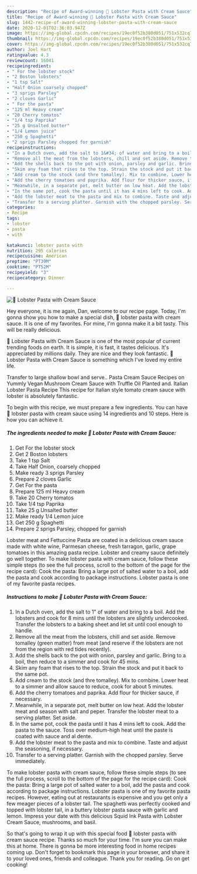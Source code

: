 ```yaml
---
description: "Recipe of Award-winning 🦞 Lobster Pasta with Cream Sauce"
title: "Recipe of Award-winning 🦞 Lobster Pasta with Cream Sauce"
slug: 1442-recipe-of-award-winning-lobster-pasta-with-cream-sauce
date: 2020-12-01T02:36:03.947Z
image: https://img-global.cpcdn.com/recipes/19ec0f52b380d051/751x532cq70/🦞-lobster-pasta-with-cream-sauce-recipe-main-photo.jpg
thumbnail: https://img-global.cpcdn.com/recipes/19ec0f52b380d051/751x532cq70/🦞-lobster-pasta-with-cream-sauce-recipe-main-photo.jpg
cover: https://img-global.cpcdn.com/recipes/19ec0f52b380d051/751x532cq70/🦞-lobster-pasta-with-cream-sauce-recipe-main-photo.jpg
author: Joel Hart
ratingvalue: 4.3
reviewcount: 16041
recipeingredient:
- " For the lobster stock"
- "2 Boston lobsters"
- "1 tsp Salt"
- "Half Onion coarsely chopped"
- "3 sprigs Parsley"
- "2 cloves Garlic"
- " For the pasta"
- "125 ml Heavy cream"
- "20 Cherry tomatos"
- "1/4 tsp Paprika"
- "25 g Unsalted butter"
- "1/4 Lemon juice"
- "250 g Spaghetti"
- "2 sprigs Parsley chopped for garnish"
recipeinstructions:
- "In a Dutch oven, add the salt to 1&#34; of water and bring to a boil. Add the lobsters and cook for 8 mins until the lobsters are slightly undercooked. Transfer the lobsters to a baking sheet and let sit until cool enough to handle."
- "Remove all the meat from the lobsters, chill and set aside. Remove tomalley (green matter) from meat (and reserve if the lobsters are not from the region with red tides recently)."
- "Add the shells back to the pot with onion, parsley and garlic. Bring to a boil, then reduce to a simmer and cook for 45 mins."
- "Skim any foam that rises to the top. Strain the stock and put it back to the same pot."
- "Add cream to the stock (and thre tomalley). Mix to combine. Lower heat to a simmer and allow sauce to reduce, cook for about 5 minutes."
- "Add the cherry tomatoes and paprika. Add flour for thicker sauce, if necessary."
- "Meanwhile, in a separate pot, melt butter on low heat. Add the lobster meat and season with salt and peper. Transfer the lobster meat to a serving platter. Set aside."
- "In the same pot, cook the pasta until it has 4 mins left to cook. Add the pasta to the sauce. Toss over medium-high heat until the paste is coated with sauce and al dente."
- "Add the lobster meat to the pasta and mix to combine. Taste and adjust the seasoning, if necessary."
- "Transfer to a serving platter. Garnish with the chopped parsley. Serve immediately."
categories:
- Recipe
tags:
- lobster
- pasta
- with

katakunci: lobster pasta with 
nutrition: 295 calories
recipecuisine: American
preptime: "PT39M"
cooktime: "PT52M"
recipeyield: "3"
recipecategory: Dinner

---
```



![🦞 Lobster Pasta with Cream Sauce](https://img-global.cpcdn.com/recipes/19ec0f52b380d051/751x532cq70/🦞-lobster-pasta-with-cream-sauce-recipe-main-photo.jpg)

Hey everyone, it is me again, Dan, welcome to our recipe page. Today, I'm gonna show you how to make a special dish, 🦞 lobster pasta with cream sauce. It is one of my favorites. For mine, I'm gonna make it a bit tasty. This will be really delicious.

🦞 Lobster Pasta with Cream Sauce is one of the most popular of current trending foods on earth. It is simple, it is fast, it tastes delicious. It's appreciated by millions daily. They are nice and they look fantastic. 🦞 Lobster Pasta with Cream Sauce is something which I've loved my entire life.

Transfer to large shallow bowl and serve.. Pasta Cream Sauce Recipes on Yummly Vegan Mushroom Cream Sauce with Truffle Oil Planted and. Italian Lobster Pasta Recipe This recipe for Italian style tomato cream sauce with lobster is absolutely fantastic.


To begin with this recipe, we must prepare a few ingredients. You can have 🦞 lobster pasta with cream sauce using 14 ingredients and 10 steps. Here is how you can achieve it.

<!--inarticleads1-->

##### The ingredients needed to make 🦞 Lobster Pasta with Cream Sauce:

1. Get  For the lobster stock
1. Get 2 Boston lobsters
1. Take 1 tsp Salt
1. Take Half Onion, coarsely chopped
1. Make ready 3 sprigs Parsley
1. Prepare 2 cloves Garlic
1. Get  For the pasta
1. Prepare 125 ml Heavy cream
1. Take 20 Cherry tomatos
1. Take 1/4 tsp Paprika
1. Take 25 g Unsalted butter
1. Make ready 1/4 Lemon juice
1. Get 250 g Spaghetti
1. Prepare 2 sprigs Parsley, chopped for garnish


Lobster meat and Fettuccine Pasta are coated in a delicious cream sauce made with white wine, Parmesan cheese, fresh tarragon, garlic, grape tomatoes in this amazing pasta recipe. Lobster and creamy sauce definitely go well together. To make lobster pasta with cream sauce, follow these simple steps (to see the full process, scroll to the bottom of the page for the recipe card): Cook the pasta: Bring a large pot of salted water to a boil, add the pasta and cook according to package instructions. Lobster pasta is one of my favorite pasta recipes. 

<!--inarticleads2-->

##### Instructions to make 🦞 Lobster Pasta with Cream Sauce:

1. In a Dutch oven, add the salt to 1&#34; of water and bring to a boil. Add the lobsters and cook for 8 mins until the lobsters are slightly undercooked. Transfer the lobsters to a baking sheet and let sit until cool enough to handle.
1. Remove all the meat from the lobsters, chill and set aside. Remove tomalley (green matter) from meat (and reserve if the lobsters are not from the region with red tides recently).
1. Add the shells back to the pot with onion, parsley and garlic. Bring to a boil, then reduce to a simmer and cook for 45 mins.
1. Skim any foam that rises to the top. Strain the stock and put it back to the same pot.
1. Add cream to the stock (and thre tomalley). Mix to combine. Lower heat to a simmer and allow sauce to reduce, cook for about 5 minutes.
1. Add the cherry tomatoes and paprika. Add flour for thicker sauce, if necessary.
1. Meanwhile, in a separate pot, melt butter on low heat. Add the lobster meat and season with salt and peper. Transfer the lobster meat to a serving platter. Set aside.
1. In the same pot, cook the pasta until it has 4 mins left to cook. Add the pasta to the sauce. Toss over medium-high heat until the paste is coated with sauce and al dente.
1. Add the lobster meat to the pasta and mix to combine. Taste and adjust the seasoning, if necessary.
1. Transfer to a serving platter. Garnish with the chopped parsley. Serve immediately.


To make lobster pasta with cream sauce, follow these simple steps (to see the full process, scroll to the bottom of the page for the recipe card): Cook the pasta: Bring a large pot of salted water to a boil, add the pasta and cook according to package instructions. Lobster pasta is one of my favorite pasta recipes. However, eating out at restaurants is expensive and you get only a few meager pieces of a lobster tail. The spaghetti was perfectly cooked and topped with lobster tail, in a buttery lobster pasta sauce with garlic and lemon. Impress your date with this delicious Squid Ink Pasta with Lobster Cream Sauce, mushrooms, and basil. 

So that's going to wrap it up with this special food 🦞 lobster pasta with cream sauce recipe. Thanks so much for your time. I'm sure you can make this at home. There is gonna be more interesting food in home recipes coming up. Don't forget to bookmark this page in your browser, and share it to your loved ones, friends and colleague. Thank you for reading. Go on get cooking!
